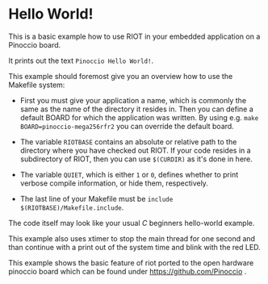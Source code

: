 Hello World!
============

This is a basic example how to use RIOT in your embedded application on a Pinoccio board.

It prints out the text `Pinoccio Hello World!`.

This example should foremost give you an overview how to use the Makefile system:

* First you must give your application a name, which is commonly the same as the name of the directory it resides in.
  Then you can define a default BOARD for which the application was written.
  By using e.g. `make BOARD=pinoccio-mega256rfr2` you can override the default board.

* The variable `RIOTBASE` contains an absolute or relative path to the directory where you have checked out RIOT.
  If your code resides in a subdirectory of RIOT, then you can use `$(CURDIR)` as it's done in here.

* The variable `QUIET`, which is either `1` or `0`, defines whether to print verbose compile information, or hide them, respectively.

* The last line of your Makefile must be `include $(RIOTBASE)/Makefile.include`.

The code itself may look like your usual *C* beginners hello-world example.

This example also uses xtimer to stop the main thread for one second and than continue with a print out of the system time and blink with the red LED.

This example shows the basic feature of riot ported to the open hardware pinoccio board which can be found under https://github.com/Pinoccio . 
